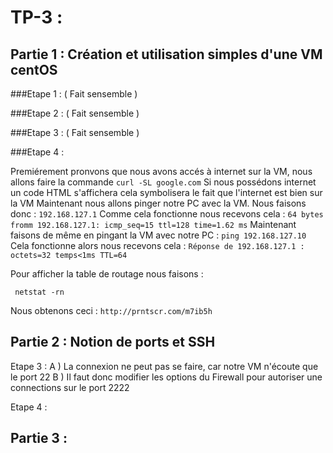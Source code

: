 # TP-3 : 

## Partie 1 : Création et utilisation simples d'une VM centOS


###Etape 1 :
( Fait sensemble )

###Etape 2 : 
( Fait sensemble )

###Etape 3 :
( Fait sensemble )

###Etape 4 : 

Premiérement pronvons que nous avons accés à internet sur la VM, nous allons faire la commande 
```curl -SL google.com```
Si nous possédons internet un code HTML s'affichera cela symbolisera le fait que l'internet est bien sur la VM 
Maintenant nous allons pinger notre PC avec la VM.
Nous faisons donc : 
```192.168.127.1```
Comme cela fonctionne nous recevons cela :
```64 bytes fromm 192.168.127.1: icmp_seq=15 ttl=128 time=1.62 ms```
Maintenant faisons de même en pingant la VM avec notre PC :
```ping 192.168.127.10  ```
Cela fonctionne alors nous recevons cela :
```Réponse de 192.168.127.1 : octets=32 temps<1ms TTL=64```

Pour afficher la table de routage nous faisons :

``` netstat -rn```

Nous obtenons ceci : 
```http://prntscr.com/m7ib5h```

## Partie 2 : Notion de ports et SSH

Etape 3 : 
 A ) La connexion ne peut pas se faire, car notre VM n'écoute que le port 22
 B ) Il faut donc modifier les options du Firewall pour autoriser une connections sur le port 2222

Etape 4 : 

## Partie 3 : 

